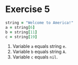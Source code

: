 # Exercise 5

```ruby
string = "Welcome to America!"
a = string[6]
b = string[11]
c = string[19]
```

1. Variable `a` equals string `e`.
2. Variable `b` equals string `A`.
3. Variable `c` equals `nil`.
